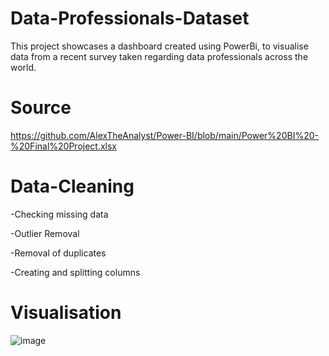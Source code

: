 # Data-Professionals-Dataset
This project showcases a dashboard created using PowerBi, to visualise data from a recent survey taken regarding data professionals across the world. 

# Source
https://github.com/AlexTheAnalyst/Power-BI/blob/main/Power%20BI%20-%20Final%20Project.xlsx

# Data-Cleaning 
-Checking missing data

-Outlier Removal

-Removal of duplicates

-Creating and splitting columns

# Visualisation 
![image](https://user-images.githubusercontent.com/127852020/228816127-9db641bd-f7fe-4b5e-a3d8-5a42c6d4462c.png)

